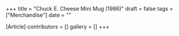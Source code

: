 +++
title = "Chuck E. Cheese Mini Mug (1986)"
draft = false
tags = ["Merchandise"]
date = ""

[Article]
contributors = []
gallery = []
+++
